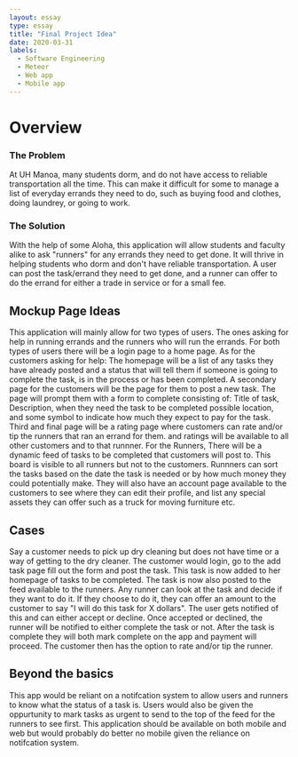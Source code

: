 ```yaml
---
layout: essay
type: essay
title: "Final Project Idea"
date: 2020-03-31
labels:
  - Software Engineering
  - Meteor
  - Web app
  - Mobile app
---
```


# Overview

### The Problem
At UH Manoa, many students dorm, and do not have access to reliable transportation all the time. This can make it difficult for some to manage a list of everyday errands they need to do, such as buying food and clothes, doing laundrey, or going to work. 

### The Solution
With the help of some Aloha, this application will allow students and faculty alike to ask "runners" for any errands they need to get done. It will thrive in helping students who dorm and don't have reliable transportation. A user can post the task/errand they need to get done, and a runner can offer to do the errand for either a trade in service or for a small fee.

## Mockup Page Ideas

This application will mainly allow for two types of users. The ones asking for help in running errands and the runners who will run the errands. For both types of users there will be a login page to a home page. 
As for the customers asking for help: The homepage will be a list of any tasks they have already posted and a status that will tell them if someone is going to complete the task, is in the process or has been completed. A secondary page for the customers will be the page for them to post a new task. The page will prompt them with a form to complete consisting of: Title of task, Description, when they need the task to be completed possible location, and some symbol to indicate how much they expect to pay for the task. Third and final page will be a rating page where customers can rate and/or tip the runners that ran an errand for them. and ratings will be available to all other customers and to that runnner.
For the Runners, There will be a dynamic feed of tasks to be completed that customers will post to. This board is visible to all runners but not to the customers. Runnners can sort the tasks based on the date the task is needed or by how much money they could potentially make. They will also have an account page available to the customers to see where they can edit their profile, and list any special assets they can offer such as a truck for moving furniture etc.

## Cases

Say a customer needs to pick up dry cleaning but does not have time or a way of getting to the dry cleaner. The customer would login, go to the add task page fill out the form and post the task. This task is now added to her homepage of tasks to be completed. The task is now also posted to the feed available to the runners. Any runner can look at the task and decide if they want to do it. If they choose to do it, they can offer an amount to the customer to say "I will do this task for X dollars". The user gets notified of this and can either accept or decline. Once accepted or declined, the runner will be notified to either complete the task or not. After the task is complete they will both mark complete on the app and payment will proceed. The customer then has the option to rate and/or tip the runner. 

## Beyond the basics

 This app would be reliant on a notifcation system to allow users and runners to know what the status of a task is. Users would also be given the oppurtunity to mark tasks as urgent to send to the top of the feed for the runners to see first. This application should be available on both mobile and web but would probably do better no mobile given the reliance on notifcation system.
